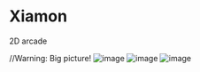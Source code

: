 # Xiamon
2D arcade

//Warning: Big picture!
![image](https://pp.userapi.com/c836730/v836730168/4986c/zMJGkJSPvS0.jpg)
![image](https://pp.userapi.com/c836730/v836730168/49862/vJ_E68D-TiA.jpg)
![image](https://pp.userapi.com/c836730/v836730168/49858/edx4MGnn7zE.jpg)
